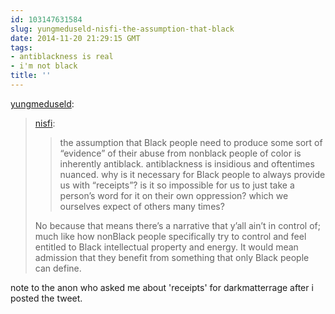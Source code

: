 ```yaml
---
id: 103147631584
slug: yungmeduseld-nisfi-the-assumption-that-black
date: 2014-11-20 21:29:15 GMT
tags:
- antiblackness is real
- i'm not black
title: ''
---
```

<p><a href="http://yungmeduseld.tumblr.com/post/103147433174/nisfi-the-assumption-that-black-people-need-to" class="tumblr_blog">yungmeduseld</a>:</p>

<blockquote><p><a class="tumblr_blog" href="http://nisfi.tumblr.com/post/103146815789/the-assumption-that-black-people-need-to-produce">nisfi</a>:</p>
<blockquote>
<p>the assumption that Black people need to produce some sort of “evidence” of their abuse from nonblack people of color is inherently antiblack. antiblackness is insidious and oftentimes nuanced. why is it necessary for Black people to always provide us with “receipts”? is it so impossible for us to just take a person’s word for it on their own oppression? which we ourselves expect of others many times?</p>
</blockquote>
<p>No because that means there&#8217;s a narrative that y&#8217;all ain&#8217;t in control of; much like how nonBlack people specifically try to control and feel entitled to Black intellectual property and energy. It would mean admission that they benefit from something that only Black people can define.</p></blockquote>

<p>note to the anon who asked me about 'receipts' for darkmatterrage after i posted the tweet.</p>